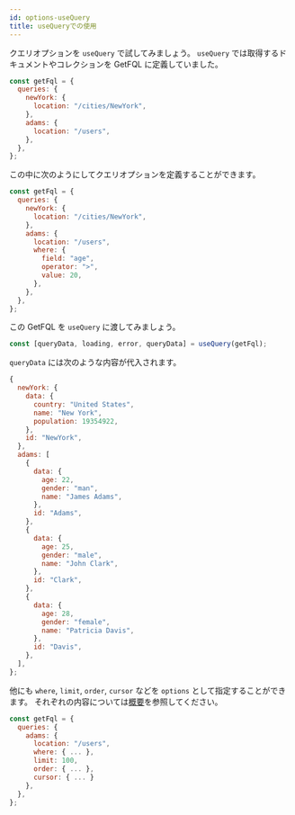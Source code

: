 ```yaml
---
id: options-useQuery
title: useQueryでの使用
---
```


クエリオプションを `useQuery` で試してみましょう。
`useQuery` では取得するドキュメントやコレクションを GetFQL に定義していました。

```js
const getFql = {
  queries: {
    newYork: {
      location: "/cities/NewYork",
    },
    adams: {
      location: "/users",
    },
  },
};
```

この中に次のようにしてクエリオプションを定義することができます。

```js
const getFql = {
  queries: {
    newYork: {
      location: "/cities/NewYork",
    },
    adams: {
      location: "/users",
      where: {
        field: "age",
        operator: ">",
        value: 20,
      },
    },
  },
};
```

この GetFQL を `useQuery` に渡してみましょう。

```js
const [queryData, loading, error, queryData] = useQuery(getFql);
```

`queryData` には次のような内容が代入されます。

```js
{
  newYork: {
    data: {
      country: "United States",
      name: "New York",
      population: 19354922,
    },
    id: "NewYork",
  },
  adams: [
    {
      data: {
        age: 22,
        gender: "man",
        name: "James Adams",
      },
      id: "Adams",
    },
    {
      data: {
        age: 25,
        gender: "male",
        name: "John Clark",
      },
      id: "Clark",
    },
    {
      data: {
        age: 28,
        gender: "female",
        name: "Patricia Davis",
      },
      id: "Davis",
    },
  ],
};
```

他にも `where`, `limit`, `order`, `cursor` などを `options` として指定することができます。
それぞれの内容については[概要](options-overview.md)を参照してください。

```js
const getFql = {
  queries: {
    adams: {
      location: "/users",
      where: { ... },
      limit: 100,
      order: { ... },
      cursor: { ... }
    },
  },
};
```
